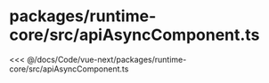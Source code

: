 # packages/runtime-core/src/apiAsyncComponent.ts

<<< @/docs/Code/vue-next/packages/runtime-core/src/apiAsyncComponent.ts
